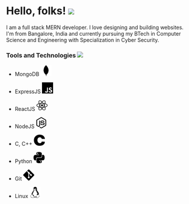 # Hello, folks\! <img src="https://media.giphy.com/media/26AHJRDdK0iTyu1xK/giphy.gif" width="100px">
<!--![Header](/AnnanyaPandey.png)-->
<!--![Header](https://media.giphy.com/media/1XCcD9VLQZ2Io/giphy.gif)-->
<!--### Hi there 👋-->
<!--width="30px"-->

<!--
**Annanya481/Annanya481** is a ✨ _special_ ✨ repository because its `README.md` (this file) appears on your GitHub profile.
Here are some ideas to get you started:

- 🔭 I’m currently working on ...
- 🌱 I’m currently learning ...
- 👯 I’m looking to collaborate on ...
- 🤔 I’m looking for help with ...
- 💬 Ask me about ...
- 📫 How to reach me: ...
- 😄 Pronouns: ...
- ⚡ Fun fact: ...
-->
I am a full stack MERN developer. I love designing and building websites. I'm from Bangalore, India and currently pursuing my BTech in Computer Science and Engineering with Specialization in Cyber Security.
### Tools and Technologies <img src="https://media.giphy.com/media/1XCcD9VLQZ2Io/giphy.gif" width="80px">
* MongoDB <img src="mongodb.svg" width="30px">

* ExpressJS <img src="javascript.svg" width="30px">

* ReactJS <img src="react.svg" width="30px">

* NodeJS <img src="node-dot-js.svg" width="30px">

* C, C++ <img src="c.svg" width="30px">

* Python <img src="python.svg" width="30px">

* Git <img src="git.svg" width="30px">

* Linux <img src="linux.svg" width="30px">
